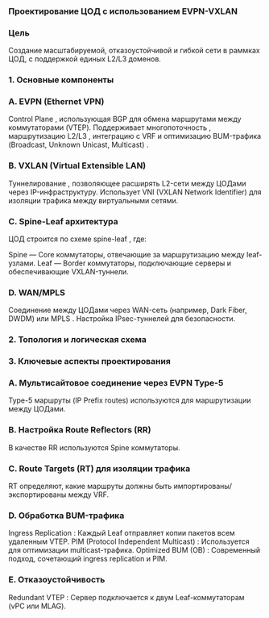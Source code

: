 ### Проектирование ЦОД с использованием EVPN-VXLAN
### Цель
Создание масштабируемой, отказоустойчивой и гибкой сети в раммках ЦОД, с поддержкой единых L2/L3 доменов.

### 1. Основные компоненты

### A. EVPN (Ethernet VPN)

Control Plane , использующая BGP для обмена маршрутами между коммутаторами (VTEP).
Поддерживает многопоточность , маршрутизацию L2/L3 , интеграцию с VRF и оптимизацию BUM-трафика (Broadcast, Unknown Unicast, Multicast) .

### B. VXLAN (Virtual Extensible LAN)

Туннелирование , позволяющее расширять L2-сети между ЦОДами через IP-инфраструктуру.
Использует VNI (VXLAN Network Identifier) для изоляции трафика между виртуальными сетями.

### C. Spine-Leaf архитектура

ЦОД строится по схеме spine-leaf , где:

Spine — Core коммутаторы, отвечающие за маршрутизацию между leaf-узлами.
Leaf — Border коммутаторы, подключающие серверы и обеспечивающие VXLAN-туннели.

### D. WAN/MPLS
Соединение между ЦОДами через WAN-сеть (например, Dark Fiber, DWDM) или MPLS .
Настройка IPsec-туннелей для безопасности.

### 2. Топология и логическая схема



### 3. Ключевые аспекты проектирования

### A. Мультисайтовое соединение через EVPN Type-5
Type-5 маршруты (IP Prefix routes) используются для маршрутизации между ЦОДами.


### B. Настройка Route Reflectors (RR)
В качестве RR используются Spine коммутаторы.

### C. Route Targets (RT) для изоляции трафика
RT определяют, какие маршруты должны быть импортированы/экспортированы между VRF.

### D. Обработка BUM-трафика
Ingress Replication : Каждый Leaf отправляет копии пакетов всем удаленным VTEP.
PIM (Protocol Independent Multicast) : Используется для оптимизации multicast-трафика.
Optimized BUM (OB) : Современный подход, сочетающий ingress replication и PIM.

### E. Отказоустойчивость
Redundant VTEP : Сервер подключается к двум Leaf-коммутаторам (vPC или MLAG).










